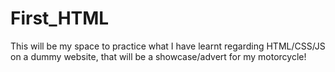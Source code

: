 # First_HTML
This will be my space to practice what I have learnt regarding HTML/CSS/JS on a dummy website, that will be a showcase/advert for my motorcycle!
